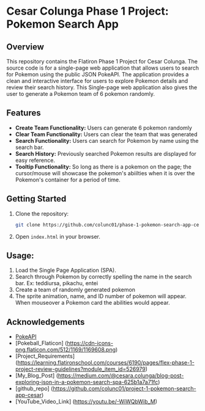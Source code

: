 # Cesar Colunga Phase 1 Project: Pokemon Search App

## Overview

This repository contains the Flatiron Phase 1 Project for Cesar Colunga. The source code is for a single-page web application that allows users to search for Pokemon using the public JSON PokeAPI. The application provides a clean and interactive interface for users to explore Pokemon details and review their search history. This Single-page web application also gives the user to generate a Pokemon team of 6 pokemon randomly. 

## Features

- **Create Team Functionality:** Users can generate 6 pokemon randomly
- **Clear Team Functionality:** Users can clear the team that was generated 
- **Search Functionality:** Users can search for Pokemon by name using the search bar.
- **Search History:** Previously searched Pokemon results are displayed for easy reference.
- **Tooltip Functionality:** So long as there is a pokemon on the page; the cursor/mouse will showcase the pokemon's abiilties when it is over the Pokemon's container for a period of time.

## Getting Started

1. Clone the repository:

   ```bash
   git clone https://github.com/colunc01/phase-1-pokemon-search-app-cesar.git

2. Open ```index.html``` in your browser.

## Usage:

1. Load the Single Page Application (SPA).
2. Search through Pokemon by correctly spelling the name in the search bar.
   Ex: teddiursa, pikachu, entei
3. Create a team of randomly generated pokemon
4. The sprite animation, name, and ID number of pokemon will appear. When mouseover a Pokemon card the abilities would appear.

## Acknowledgements

 - [PokeAPI](https://pokeapi.co/)
 - [Pokeball_Flaticon] (https://cdn-icons-png.flaticon.com/512/1169/1169608.png)
 - [Project_Requirements] (https://learning.flatironschool.com/courses/6190/pages/flex-phase-1-project-review-guidelines?module_item_id=526979)
 - [My_Blog_Post] (https://medium.com/@cesara.colunga/blog-post-exploring-json-in-a-pokemon-search-spa-625b1a7a71fc) 
 - [github_repo] (https://github.com/colunc01/project-1-pokemon-search-app-cesar)
 - [YouTube_Video_Link] (https://youtu.be/-WiWQbWib_M)